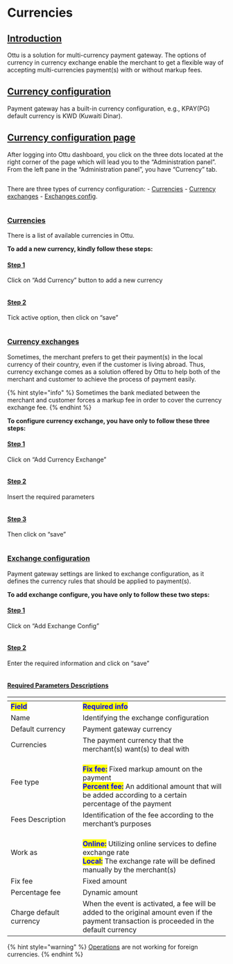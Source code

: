 # Currencies

## [Introduction](currencies.md#undefined)

Ottu is a solution for multi-currency payment gateway. The options of currency in currency exchange enable the merchant to get a flexible way of accepting multi-currencies payment(s) with or without markup fees.

## [Currency configuration](currencies.md#currency-configuration)

Payment gateway has a built-in currency configuration, e.g., KPAY(PG) default currency is KWD (Kuwaiti Dinar).

## [Currency configuration page](currencies.md#currency-configuration-page)

After logging into Ottu dashboard, you click on the three dots located at the right corner of the page which will lead you to the “Administration panel”. From the left pane in the “Administration panel”, you have “Currency” tab.

<figure><img src="../.gitbook/assets/Dashboard2.png" alt=""><figcaption></figcaption></figure>

There are three types of currency configuration: - [Currencies](currencies.md#currencies) - [Currency exchanges](currencies.md#currency-exchanges) - [Exchanges config](currencies.md#exchange-configuration).

<figure><img src="../.gitbook/assets/1.gif" alt=""><figcaption></figcaption></figure>

### [Currencies](currencies.md#currencies)

There is a list of available currencies in Ottu.

**To add a new currency, kindly follow these steps:**

#### [Step 1](currencies.md#undefined)

Click on “Add Currency” button to add a new currency

<figure><img src="../.gitbook/assets/2 (2) (1).png" alt=""><figcaption></figcaption></figure>

#### [Step 2](currencies.md#undefined)

Tick active option, then click on “save”

<figure><img src="../.gitbook/assets/3 (2).png" alt=""><figcaption></figcaption></figure>

### [Currency exchanges](currencies.md#currency-exchanges)

Sometimes, the merchant prefers to get their payment(s) in the local currency of their country, even if the customer is living abroad. Thus, currency exchange comes as a solution offered by Ottu to help both of the merchant and customer to achieve the process of payment easily.

{% hint style="info" %}
Sometimes the bank mediated between the merchant and customer forces a markup fee in order to cover the currency exchange fee.
{% endhint %}

**To configure currency exchange, you have only to follow these three steps:**

#### [ Step 1](currencies.md#undefined)

Click on “Add Currency Exchange”

<figure><img src="../.gitbook/assets/4 (2) (1).png" alt=""><figcaption></figcaption></figure>

#### [Step 2](currencies.md#undefined)

Insert the required parameters

<figure><img src="../.gitbook/assets/5edited (1).png" alt=""><figcaption></figcaption></figure>

#### [Step 3](currencies.md#step-3)

&#x20;Then click on “save”

<figure><img src="../.gitbook/assets/6 (1) (1).png" alt=""><figcaption></figcaption></figure>

### [Exchange configuration](currencies.md#exchange-configuration)

Payment gateway settings are linked to exchange configuration, as it defines the currency rules that should be applied to payment(s).

**To add exchange configure, you have only to follow these two steps:**

#### [Step 1](currencies.md#undefined)

Click on “Add Exchange Config”

<figure><img src="../.gitbook/assets/7 (1).png" alt=""><figcaption></figcaption></figure>

#### [Step 2](currencies.md#step-2)

Enter the required information and click on “save”

<figure><img src="../.gitbook/assets/Exchange_config.png" alt=""><figcaption></figcaption></figure>

#### [Required Parameters Descriptions](currencies.md#required-parameters-descriptions)

<table data-header-hidden><thead><tr><th width="150"></th><th></th></tr></thead><tbody><tr><td><mark style="color:blue;"><strong>Field</strong></mark></td><td><mark style="color:blue;"><strong>Required info</strong></mark></td></tr><tr><td>Name</td><td>Identifying the exchange configuration</td></tr><tr><td>Default currency</td><td>Payment gateway currency</td></tr><tr><td>Currencies</td><td>The payment currency that the merchant(s) want(s) to deal with</td></tr><tr><td>Fee type</td><td><br><mark style="color:blue;"><strong>Fix fee:</strong></mark> Fixed markup amount on the payment<br><mark style="color:blue;"><strong>Percent fee:</strong></mark> An additional amount that will be added according to a certain percentage of the payment</td></tr><tr><td>Fees Description</td><td>Identification of the fee according to the merchant’s purposes</td></tr><tr><td>Work as</td><td><br><mark style="color:blue;"><strong>Online:</strong></mark> Utilizing online services to define exchange rate<br><mark style="color:blue;"><strong>Local:</strong></mark> The exchange rate will be defined manually by the merchant(s)</td></tr><tr><td>Fix fee</td><td>Fixed amount</td></tr><tr><td>Percentage fee</td><td>Dynamic amount</td></tr><tr><td>Charge default currency</td><td>When the event is activated, a fee will be added to the original amount even if the payment transaction is proceeded in the default currency</td></tr></tbody></table>



{% hint style="warning" %}
[Operations](../developer/rest-api/operations.md) are not working for foreign currencies.
{% endhint %}
